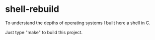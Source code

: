 # shell-rebuild
To understand the depths of operating systems I built here a shell in C. 

Just type "make" to build this project.
